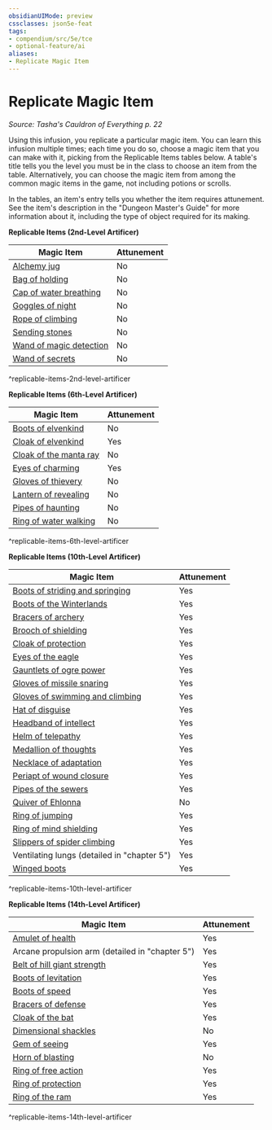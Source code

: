 ```yaml
---
obsidianUIMode: preview
cssclasses: json5e-feat
tags:
- compendium/src/5e/tce
- optional-feature/ai
aliases:
- Replicate Magic Item
---
```

# Replicate Magic Item
*Source: Tasha's Cauldron of Everything p. 22*  

Using this infusion, you replicate a particular magic item. You can learn this infusion multiple times; each time you do so, choose a magic item that you can make with it, picking from the Replicable Items tables below. A table's title tells you the level you must be in the class to choose an item from the table. Alternatively, you can choose the magic item from among the common magic items in the game, not including potions or scrolls.

In the tables, an item's entry tells you whether the item requires attunement. See the item's description in the "Dungeon Master's Guide" for more information about it, including the type of object required for its making.

**Replicable Items (2nd-Level Artificer)**

| Magic Item | Attunement |
|------------|------------|
| [Alchemy jug](/3-Mechanics/CLI/items/alchemy-jug-xdmg.md) | No |
| [Bag of holding](/3-Mechanics/CLI/items/bag-of-holding-xdmg.md) | No |
| [Cap of water breathing](/3-Mechanics/CLI/items/cap-of-water-breathing-xdmg.md) | No |
| [Goggles of night](/3-Mechanics/CLI/items/goggles-of-night-xdmg.md) | No |
| [Rope of climbing](/3-Mechanics/CLI/items/rope-of-climbing-xdmg.md) | No |
| [Sending stones](/3-Mechanics/CLI/items/sending-stones-xdmg.md) | No |
| [Wand of magic detection](/3-Mechanics/CLI/items/wand-of-magic-detection-xdmg.md) | No |
| [Wand of secrets](/3-Mechanics/CLI/items/wand-of-secrets-xdmg.md) | No |
^replicable-items-2nd-level-artificer

**Replicable Items (6th-Level Artificer)**

| Magic Item | Attunement |
|------------|------------|
| [Boots of elvenkind](/3-Mechanics/CLI/items/boots-of-elvenkind-xdmg.md) | No |
| [Cloak of elvenkind](/3-Mechanics/CLI/items/cloak-of-elvenkind-xdmg.md) | Yes |
| [Cloak of the manta ray](/3-Mechanics/CLI/items/cloak-of-the-manta-ray-xdmg.md) | No |
| [Eyes of charming](/3-Mechanics/CLI/items/eyes-of-charming-xdmg.md) | Yes |
| [Gloves of thievery](/3-Mechanics/CLI/items/gloves-of-thievery-xdmg.md) | No |
| [Lantern of revealing](/3-Mechanics/CLI/items/lantern-of-revealing-xdmg.md) | No |
| [Pipes of haunting](/3-Mechanics/CLI/items/pipes-of-haunting-xdmg.md) | No |
| [Ring of water walking](/3-Mechanics/CLI/items/ring-of-water-walking-xdmg.md) | No |
^replicable-items-6th-level-artificer

**Replicable Items (10th-Level Artificer)**

| Magic Item | Attunement |
|------------|------------|
| [Boots of striding and springing](/3-Mechanics/CLI/items/boots-of-striding-and-springing-xdmg.md) | Yes |
| [Boots of the Winterlands](/3-Mechanics/CLI/items/boots-of-the-winterlands-xdmg.md) | Yes |
| [Bracers of archery](/3-Mechanics/CLI/items/bracers-of-archery-xdmg.md) | Yes |
| [Brooch of shielding](/3-Mechanics/CLI/items/brooch-of-shielding-xdmg.md) | Yes |
| [Cloak of protection](/3-Mechanics/CLI/items/cloak-of-protection-xdmg.md) | Yes |
| [Eyes of the eagle](/3-Mechanics/CLI/items/eyes-of-the-eagle-xdmg.md) | Yes |
| [Gauntlets of ogre power](/3-Mechanics/CLI/items/gauntlets-of-ogre-power-xdmg.md) | Yes |
| [Gloves of missile snaring](/3-Mechanics/CLI/items/gloves-of-missile-snaring-xdmg.md) | Yes |
| [Gloves of swimming and climbing](/3-Mechanics/CLI/items/gloves-of-swimming-and-climbing-xdmg.md) | Yes |
| [Hat of disguise](/3-Mechanics/CLI/items/hat-of-disguise-xdmg.md) | Yes |
| [Headband of intellect](/3-Mechanics/CLI/items/headband-of-intellect-xdmg.md) | Yes |
| [Helm of telepathy](/3-Mechanics/CLI/items/helm-of-telepathy-xdmg.md) | Yes |
| [Medallion of thoughts](/3-Mechanics/CLI/items/medallion-of-thoughts-xdmg.md) | Yes |
| [Necklace of adaptation](/3-Mechanics/CLI/items/necklace-of-adaptation-xdmg.md) | Yes |
| [Periapt of wound closure](/3-Mechanics/CLI/items/periapt-of-wound-closure-xdmg.md) | Yes |
| [Pipes of the sewers](/3-Mechanics/CLI/items/pipes-of-the-sewers-xdmg.md) | Yes |
| [Quiver of Ehlonna](/3-Mechanics/CLI/items/quiver-of-ehlonna-xdmg.md) | No |
| [Ring of jumping](/3-Mechanics/CLI/items/ring-of-jumping-xdmg.md) | Yes |
| [Ring of mind shielding](/3-Mechanics/CLI/items/ring-of-mind-shielding-xdmg.md) | Yes |
| [Slippers of spider climbing](/3-Mechanics/CLI/items/slippers-of-spider-climbing-xdmg.md) | Yes |
| Ventilating lungs (detailed in "chapter 5") | Yes |
| [Winged boots](/3-Mechanics/CLI/items/winged-boots-xdmg.md) | Yes |
^replicable-items-10th-level-artificer

**Replicable Items (14th-Level Artificer)**

| Magic Item | Attunement |
|------------|------------|
| [Amulet of health](/3-Mechanics/CLI/items/amulet-of-health-xdmg.md) | Yes |
| Arcane propulsion arm (detailed in "chapter 5") | Yes |
| [Belt of hill giant strength](/3-Mechanics/CLI/items/belt-of-hill-giant-strength-xdmg.md) | Yes |
| [Boots of levitation](/3-Mechanics/CLI/items/boots-of-levitation-xdmg.md) | Yes |
| [Boots of speed](/3-Mechanics/CLI/items/boots-of-speed-xdmg.md) | Yes |
| [Bracers of defense](/3-Mechanics/CLI/items/bracers-of-defense-xdmg.md) | Yes |
| [Cloak of the bat](/3-Mechanics/CLI/items/cloak-of-the-bat-xdmg.md) | Yes |
| [Dimensional shackles](/3-Mechanics/CLI/items/dimensional-shackles-xdmg.md) | No |
| [Gem of seeing](/3-Mechanics/CLI/items/gem-of-seeing-xdmg.md) | Yes |
| [Horn of blasting](/3-Mechanics/CLI/items/horn-of-blasting-xdmg.md) | No |
| [Ring of free action](/3-Mechanics/CLI/items/ring-of-free-action-xdmg.md) | Yes |
| [Ring of protection](/3-Mechanics/CLI/items/ring-of-protection-xdmg.md) | Yes |
| [Ring of the ram](/3-Mechanics/CLI/items/ring-of-the-ram-xdmg.md) | Yes |
^replicable-items-14th-level-artificer